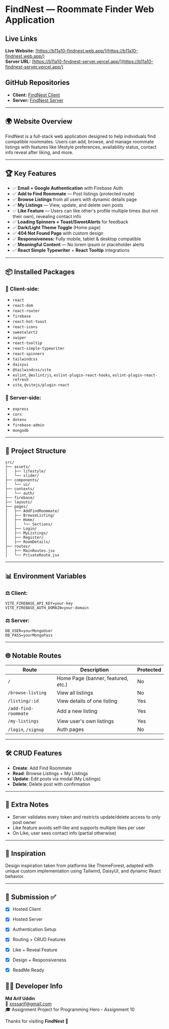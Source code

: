 # FindNest — Roommate Finder Web Application

## Live Links
**Live Website:** [https://b11a10-findnest.web.app/](https://b11a10-findnest.web.app/)  
**Server URL:** [https://b11a10-findnest-server.vercel.app/](https://b11a10-findnest-server.vercel.app/)

## GitHub Repositories
- **Client:** [FindNest Client](https://github.com/arif128551/findnest_client)
- **Server:** [FindNest Server](https://github.com/arif128551/findnest_serverside)

---

## 🌍 Website Overview
FindNest is a full-stack web application designed to help individuals find compatible roommates. Users can add, browse, and manage roommate listings with features like lifestyle preferences, availability status, contact info reveal after liking, and more.

---

## 🏆 Key Features

- ✅ **Email + Google Authentication** with Firebase Auth
- ✅ **Add to Find Roommate** — Post listings (protected route)
- ✅ **Browse Listings** from all users with dynamic details page
- ✅ **My Listings** — View, update, and delete own posts
- ✅ **Like Feature** — Users can like other's profile multiple times (but not their own), revealing contact info
- ✅ **Loading Spinners + Toast/SweetAlerts** for feedback
- ✅ **Dark/Light Theme Toggle** (Home page)
- ✅ **404 Not Found Page** with custom design
- ✅ **Responsiveness:** Fully mobile, tablet & desktop compatible
- ✅ **Meaningful Content** — No lorem ipsum or placeholder alerts
- ✅ **React Simple Typewriter** + **React Tooltip** integrations

---

## 📦 Installed Packages

### 🔹 Client-side:
- `react`
- `react-dom`
- `react-router`
- `firebase`
- `react-hot-toast`
- `react-icons`
- `sweetalert2`
- `swiper`
- `react-tooltip`
- `react-simple-typewriter`
- `react-spinners`
- `tailwindcss`
- `daisyui`
- `@tailwindcss/vite`
- `eslint`, `@eslint/js`, `eslint-plugin-react-hooks`, `eslint-plugin-react-refresh`
- `vite`, `@vitejs/plugin-react`

### 🔹 Server-side:
- `express`
- `cors`
- `dotenv`
- `firebase-admin`
- `mongodb`

---

## 📂 Project Structure

```
src/
├── assets/
│   ├── lifestyle/
│   └── slider/
├── components/
│   └── ui/
├── contexts/
│   └── auth/
├── firebase/
├── layouts/
├── pages/
│   ├── AddFindRoommate/
│   ├── BrowseListing/
│   ├── Home/
│   │   └── Sections/
│   ├── Login/
│   ├── MyListings/
│   ├── Register/
│   ├── RoomDetails/
├── routes/
│   ├── MainRoutes.jsx
│   └── PrivateRoute.jsx
```

---

## 📊 Environment Variables

### ⚖️ Client:
```
VITE_FIREBASE_API_KEY=your-key
VITE_FIREBASE_AUTH_DOMAIN=your-domain
```

### ⚖️ Server:
```
DB_USER=yourMongoUser
DB_PASS=yourMongoPass
```

---

## 🌐 Notable Routes

| Route                     | Description                         | Protected |
|--------------------------|-------------------------------------|-----------|
| `/`                      | Home Page (banner, featured, etc.) | No        |
| `/browse-listing`        | View all listings                   | No        |
| `/listing/:id`           | View details of one listing         | Yes       |
| `/add-find-roommate`     | Add a new listing                   | Yes       |
| `/my-listings`           | View user's own listings            | Yes       |
| `/login`, `/signup`      | Auth pages                          | No        |

---

## 🛠️ CRUD Features
- **Create**: Add Find Roommate
- **Read**: Browse Listings + My Listings
- **Update**: Edit posts via modal (My Listings)
- **Delete**: Delete post with confirmation

---

## 🚀 Extra Notes
- Server validates every token and restricts update/delete access to only post owner
- Like feature avoids self-like and supports multiple likes per user
- On Like, user sees contact info (partial otherwise)

---

## 🎨 Inspiration
Design inspiration taken from platforms like ThemeForest, adapted with unique custom implementation using Tailwind, DaisyUI, and dynamic React behavior.

---

## 🛬 Submission ✅
- [x] Hosted Client
- [x] Hosted Server
- [x] Authentication Setup
- [x] Routing + CRUD Features
- [x] Like + Reveal Feature
- [x] Design + Responsiveness
- [x] ReadMe Ready



## 👨‍💻 Developer Info
**Md Arif Uddin**  
📧 xossarif@gmail.com  
🎓 Assignment Project for Programming Hero - Assignment 10

Thanks for visiting **FindNest** 🏡